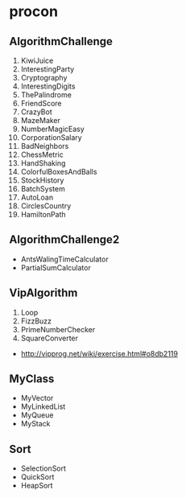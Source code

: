 procon
======

## AlgorithmChallenge
1. KiwiJuice
2. InterestingParty
3. Cryptography
4. InterestingDigits
5. ThePalindrome
6. FriendScore
7. CrazyBot
8. MazeMaker
9. NumberMagicEasy
10. CorporationSalary
11. BadNeighbors
12. ChessMetric
13. HandShaking
14. ColorfulBoxesAndBalls
15. StockHistory
16. BatchSystem
17. AutoLoan
18. CirclesCountry
19. HamiltonPath

## AlgorithmChallenge2
- AntsWalingTimeCalculator
- PartialSumCalculator

## VipAlgorithm
1. Loop
2. FizzBuzz
3. PrimeNumberChecker
4. SquareConverter
- http://vipprog.net/wiki/exercise.html#o8db2119

## MyClass
- MyVector
- MyLinkedList
- MyQueue
- MyStack

## Sort
- SelectionSort
- QuickSort
- HeapSort
